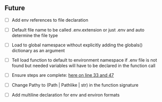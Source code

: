 ## Future

- [ ] Add env references to file declaration

- [ ] Default file name to be called .env.extension or just .env and auto determine the file type

- [ ] Load to global namespace without explicitly adding the globals() dictionary as an argument

- [ ] Tell load function to default to environment namespace if .env file is not found but needed variables will have to be declared in the function call

- [ ] Ensure steps are complete: [here on line 33 and 47](../secret_garden/readers.py)

- [ ] Change Pathy to (Path | Pathlike | str) in the function signature

- [ ] Add multiline declaration for env and environ formats
